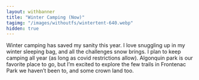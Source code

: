 ```yaml
---
layout: withbanner
title: "Winter Camping (Now)"
tagimg: "/images/withoutfs/wintertent-640.webp"
hidden: true
---
```


Winter camping has saved my sanity this year. I love snuggling up in my winter sleeping bag, and all the challenges snow brings. I plan to keep camping all year (as long as covid restrictions allow). Algonquin park is our favorite place to go, but I’m excited to explore the few trails in Frontenac Park we haven’t been to, and some crown land too.

